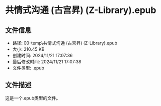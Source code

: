 ﻿# 共情式沟通 (古宫昇) (Z-Library).epub

## 文件信息
- 路径: 00-temp\共情式沟通 (古宫昇) (Z-Library).epub
- 大小: 210.45 KB
- 创建时间: 2024/11/21 17:07:36
- 最后修改时间: 2024/11/21 17:07:38
- 文件类型: .epub

## 文件描述
这是一个.epub类型的文件。

